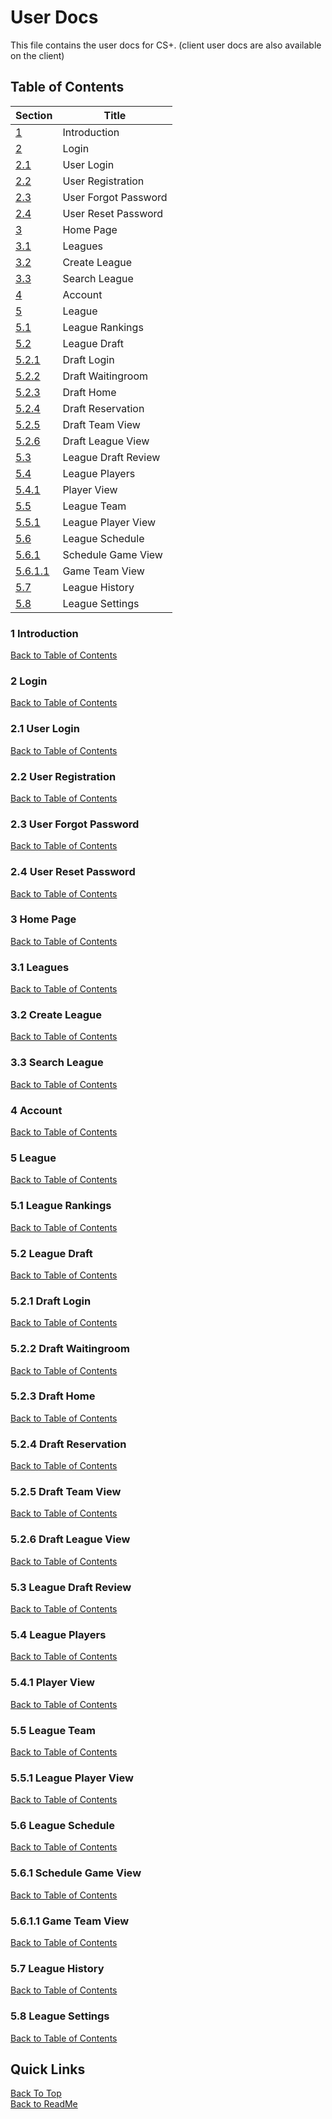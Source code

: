 # User Docs

This file contains the user docs for CS+. (client user docs are also available on the client)

## Table of Contents

| Section                          | Title                |
| -------------------------------- | -------------------- |
| [1](#1-introduction)             | Introduction         |
| [2](#2-login)                    | Login                |
| [2.1](#21-user-login)            | User Login           |
| [2.2](#22-user-registration)     | User Registration    |
| [2.3](#23-user-forgot-password)  | User Forgot Password |
| [2.4](#24-user-reset-password)   | User Reset Password  |
| [3](#3-home-page)                | Home Page            |
| [3.1](#31-leagues)               | Leagues              |
| [3.2](#32-create-league)         | Create League        |
| [3.3](#33-search-league)         | Search League        |
| [4](#4-account)                  | Account              |
| [5](#5-league)                   | League               |
| [5.1](#51-league-rankings)       | League Rankings      |
| [5.2](#52-league-draft)          | League Draft         |
| [5.2.1](#521-draft-login)        | Draft Login          |
| [5.2.2](#522-draft-waitingroom)  | Draft Waitingroom    |
| [5.2.3](#523-draft-home)         | Draft Home           |
| [5.2.4](#524-draft-reservation)  | Draft Reservation    |
| [5.2.5](#525-draft-team-view)    | Draft Team View      |
| [5.2.6](#526-draft-league-view)  | Draft League View    |
| [5.3](#53-league-draft-review)   | League Draft Review  |
| [5.4](#54-league-players)        | League Players       |
| [5.4.1](#541-player-view)        | Player View          |
| [5.5](#55-league-team)           | League Team          |
| [5.5.1](#551-league-player-view) | League Player View   |
| [5.6](#56-league-schedule)       | League Schedule      |
| [5.6.1](#561-schedule-game-view) | Schedule Game View   |
| [5.6.1.1](#5611-game-team-view)  | Game Team View       |
| [5.7](#57-league-history)        | League History       |
| [5.8](#58-league-settings)       | League Settings      |

### 1 Introduction

[Back to Table of Contents](#table-of-contents)

### 2 Login

[Back to Table of Contents](#table-of-contents)

### 2.1 User Login

[Back to Table of Contents](#table-of-contents)

### 2.2 User Registration

[Back to Table of Contents](#table-of-contents)

### 2.3 User Forgot Password

[Back to Table of Contents](#table-of-contents)

### 2.4 User Reset Password

[Back to Table of Contents](#table-of-contents)

### 3 Home Page

[Back to Table of Contents](#table-of-contents)

### 3.1 Leagues

[Back to Table of Contents](#table-of-contents)

### 3.2 Create League

[Back to Table of Contents](#table-of-contents)

### 3.3 Search League

[Back to Table of Contents](#table-of-contents)

### 4 Account

[Back to Table of Contents](#table-of-contents)

### 5 League

[Back to Table of Contents](#table-of-contents)

### 5.1 League Rankings

[Back to Table of Contents](#table-of-contents)

### 5.2 League Draft

[Back to Table of Contents](#table-of-contents)

### 5.2.1 Draft Login

[Back to Table of Contents](#table-of-contents)

### 5.2.2 Draft Waitingroom

[Back to Table of Contents](#table-of-contents)

### 5.2.3 Draft Home

[Back to Table of Contents](#table-of-contents)

### 5.2.4 Draft Reservation

[Back to Table of Contents](#table-of-contents)

### 5.2.5 Draft Team View

[Back to Table of Contents](#table-of-contents)

### 5.2.6 Draft League View

[Back to Table of Contents](#table-of-contents)

### 5.3 League Draft Review

[Back to Table of Contents](#table-of-contents)

### 5.4 League Players

[Back to Table of Contents](#table-of-contents)

### 5.4.1 Player View

[Back to Table of Contents](#table-of-contents)

### 5.5 League Team

[Back to Table of Contents](#table-of-contents)

### 5.5.1 League Player View

[Back to Table of Contents](#table-of-contents)

### 5.6 League Schedule

[Back to Table of Contents](#table-of-contents)

### 5.6.1 Schedule Game View

[Back to Table of Contents](#table-of-contents)

### 5.6.1.1 Game Team View

[Back to Table of Contents](#table-of-contents)

### 5.7 League History

[Back to Table of Contents](#table-of-contents)

### 5.8 League Settings

[Back to Table of Contents](#table-of-contents)

## Quick Links

[Back To Top](#user-docs) \
[Back to ReadMe](/README.md)
